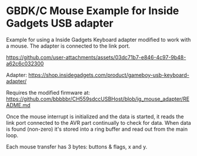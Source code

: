 # GBDK/C Mouse Example for Inside Gadgets USB adapter
Example for using a Inside Gadgets Keyboard adapter modified
to work with a mouse. The adapter is connected to the link port.

https://github.com/user-attachments/assets/03dc71b7-e846-4c97-9b48-a62c6c032300

Adapter:
https://shop.insidegadgets.com/product/gameboy-usb-keyboard-adapter/

Requires the modified firmware at:
https://github.com/bbbbbr/CH559sdccUSBHost/blob/ig_mouse_adapter/README.md

Once the mouse interrupt is initialized and the data is started,
it reads the link port connected to the AVR part continually to
check for data. When data is found (non-zero) it's stored into
a ring buffer and read out from the main loop.

Each mouse transfer has 3 bytes: buttons & flags, x and y.

